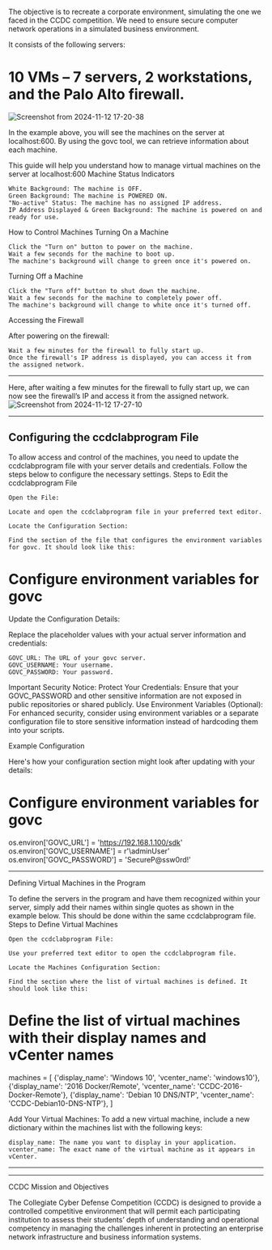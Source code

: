 
The objective is to recreate a corporate environment, simulating the one we faced in the CCDC competition. We need to ensure secure computer network operations in a simulated business environment.

It consists of the following servers:
 

# 10 VMs – 7 servers, 2 workstations, and the Palo Alto firewall.

![Screenshot from 2024-11-12 17-20-38](https://github.com/user-attachments/assets/aba7f9ac-4a77-48e1-98a9-8e65fa965086)

In the example above, you will see the machines on the server at localhost:600. By using the govc tool, we can retrieve information about each machine.


This guide will help you understand how to manage virtual machines on the server at localhost:600
Machine Status Indicators

    White Background: The machine is OFF.
    Green Background: The machine is POWERED ON.
    "No-active" Status: The machine has no assigned IP address.
    IP Address Displayed & Green Background: The machine is powered on and ready for use.

How to Control Machines
Turning On a Machine

    Click the "Turn on" button to power on the machine.
    Wait a few seconds for the machine to boot up.
    The machine's background will change to green once it's powered on.

Turning Off a Machine

    Click the "Turn off" button to shut down the machine.
    Wait a few seconds for the machine to completely power off.
    The machine's background will change to white once it's turned off.

Accessing the Firewall

After powering on the firewall:

    Wait a few minutes for the firewall to fully start up.
    Once the firewall's IP address is displayed, you can access it from the assigned network.

____________________________________________________________________________________________________________________________________________


Here, after waiting a few minutes for the firewall to fully start up, we can now see the firewall’s IP and access it from the assigned network.
![Screenshot from 2024-11-12 17-27-10](https://github.com/user-attachments/assets/970b303e-d9d9-41c3-b77e-9ee6bd0acbcf)



____________________________________________________________________________________________________________________________________________



## Configuring the ccdclabprogram File

To allow access and control of the machines, you need to update the ccdclabprogram file with your server details and credentials. Follow the steps below to configure the necessary settings.
Steps to Edit the ccdclabprogram File

    Open the File:

    Locate and open the ccdclabprogram file in your preferred text editor.

    Locate the Configuration Section:

    Find the section of the file that configures the environment variables for govc. It should look like this:

# Configure environment variables for govc

Update the Configuration Details:

Replace the placeholder values with your actual server information and credentials:

    GOVC_URL: The URL of your govc server.
    GOVC_USERNAME: Your username.
    GOVC_PASSWORD: Your password.


Important Security Notice:     Protect Your Credentials: Ensure that your GOVC_PASSWORD and other sensitive information are not exposed in public repositories or shared publicly.
    Use Environment Variables (Optional): For enhanced security, consider using environment variables or a separate configuration file to store sensitive information instead of hardcoding them into your scripts.



Example Configuration

Here's how your configuration section might look after updating with your details:

# Configure environment variables for govc
os.environ['GOVC_URL'] = 'https://192.168.1.100/sdk'
os.environ['GOVC_USERNAME'] = r'\adminUser'
os.environ['GOVC_PASSWORD'] = 'SecureP@ssw0rd!'

____________________________________________________________________________________________________________________________________________


Defining Virtual Machines in the Program

To define the servers in the program and have them recognized within your server, simply add their names within single quotes as shown in the example below. This should be done within the same ccdclabprogram file.
Steps to Define Virtual Machines

    Open the ccdclabprogram File:

    Use your preferred text editor to open the ccdclabprogram file.

    Locate the Machines Configuration Section:

    Find the section where the list of virtual machines is defined. It should look like this:

# Define the list of virtual machines with their display names and vCenter names
machines = [
    {'display_name': 'Windows 10', 'vcenter_name': 'windows10'},
    {'display_name': '2016 Docker/Remote', 'vcenter_name': 'CCDC-2016-Docker-Remote'},
    {'display_name': 'Debian 10 DNS/NTP', 'vcenter_name': 'CCDC-Debian10-DNS-NTP'},
]

Add Your Virtual Machines:
To add a new virtual machine, include a new dictionary within the machines list with the following keys:

    display_name: The name you want to display in your application.
    vcenter_name: The exact name of the virtual machine as it appears in vCenter.
____________________________________________________________________________________________________________________________________________




____________________________________________________________________________________________________________________________________________
CCDC Mission and Objectives

The Collegiate Cyber Defense Competition (CCDC) is designed to provide a controlled
competitive environment that will permit each participating institution to assess their
students’ depth of understanding and operational competency in managing the
challenges inherent in protecting an enterprise network infrastructure and business
information systems.

